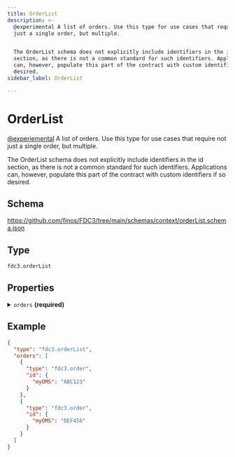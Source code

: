 ```yaml
---
title: OrderList
description: >-
  @experimental A list of orders. Use this type for use cases that require not
  just a single order, but multiple.


  The OrderList schema does not explicitly include identifiers in the id
  section, as there is not a common standard for such identifiers. Applications
  can, however, populate this part of the contract with custom identifiers if so
  desired.
sidebar_label: OrderList

---
```


# OrderList

[@experiemental](/docs/fdc3-compliance#experimental-features) A list of orders. Use this type for use cases that require not just a single order, but multiple.

The OrderList schema does not explicitly include identifiers in the id section, as there is not a common standard for such identifiers. Applications can, however, populate this part of the contract with custom identifiers if so desired.

## Schema

<https://github.com/finos/FDC3/tree/main/schemas/context/orderList.schema.json>

## Type

`fdc3.orderList`

## Properties

<details>
  <summary><code>orders</code> <strong>(required)</strong></summary>

**type**: `array`

An array of order contexts that forms the list.

</details>

## Example

```json
{
  "type": "fdc3.orderList",
  "orders": [
    {
      "type": "fdc3.order",
      "id": {
        "myOMS": "ABC123"
      }
    },
    {
      "type": "fdc3.order",
      "id": {
        "myOMS": "DEF456"
      }
    }
  ]
}
```

